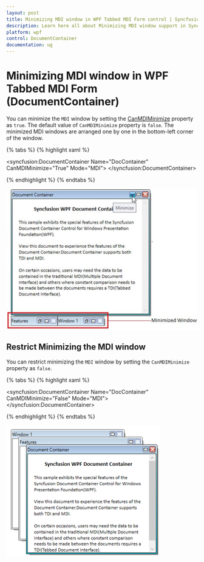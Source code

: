 ```yaml
---
layout: post
title: Minimizing MDI window in WPF Tabbed MDI Form control | Syncfusion
description: Learn here all about Minimizing MDI window support in Syncfusion WPF Tabbed MDI Form (DocumentContainer) control and more.
platform: wpf
control: DocumentContainer
documentation: ug
---
```


# Minimizing MDI window in WPF Tabbed MDI Form (DocumentContainer)

You can minimize the `MDI` window by setting the [CanMDIMinimize](https://help.syncfusion.com/cr/wpf/Syncfusion.Windows.Tools.Controls.DocumentContainer.html#Syncfusion_Windows_Tools_Controls_DocumentContainer_CanMDIMinimize) property as `true`. The default value of `CanMDIMinimize` property is `false`. The minimized  MDI windows are arranged one by one in the bottom-left corner of the window.

{% tabs %}
{% highlight xaml %}

<syncfusion:DocumentContainer Name="DocContainer"
                              CanMDIMinimize="True" 
                              Mode="MDI">
    <FlowDocumentScrollViewer syncfusion:DocumentContainer.Header="Features"/>
    <FlowDocumentScrollViewer syncfusion:DocumentContainer.Header="Window1"/>
    <FlowDocumentScrollViewer syncfusion:DocumentContainer.Header="Document Container"/>
</syncfusion:DocumentContainer>

{% endhighlight %}
{% endtabs %}

![Minimizing MDI window in WPF Document Container](minimizing-mdi-window_images/wpf-document-container-minimizing-window.jpeg)

## Restrict Minimizing the MDI window

You can restrict minimizing the `MDI` window by setting the `CanMDIMinimize` property as `false`.

{% tabs %}
{% highlight xaml %}

<syncfusion:DocumentContainer Name="DocContainer"
                              CanMDIMinimize="False" 
                              Mode="MDI">
    <FlowDocumentScrollViewer syncfusion:DocumentContainer.Header="Features"/>
    <FlowDocumentScrollViewer syncfusion:DocumentContainer.Header="Window1"/>
    <FlowDocumentScrollViewer syncfusion:DocumentContainer.Header="Document Container"/>
</syncfusion:DocumentContainer>

{% endhighlight %}
{% endtabs %}

![Restrict the Minimizing MDI window in Document Container](minimizing-mdi-window_images/wpf-document-container-restrict-minimizing.png)

